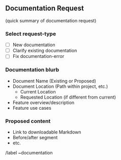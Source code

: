 ## Documentation Request

(quick summary of documentation request)

### Select request-type

<!-- What is the request-type -->

- [ ] New documentation
- [ ] Clarify existing documentation
- [ ] Fix documentation-error

### Documentation blurb

<!-- Gather some information about what's being requested -->

- Document Name (Existing or Proposed)
- Document Location (Path within project, etc.)
    - Current Location
    - Requested Location (if different from current)
- Feature overview/description
- Feature use cases

### Proposed content

- Link to downloadable Markdown
- Before/after segment
- etc.




/label ~documentation
